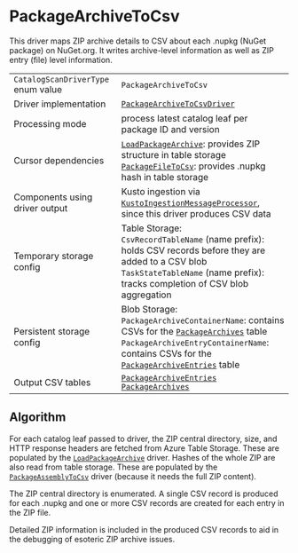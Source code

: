 # PackageArchiveToCsv

This driver maps ZIP archive details to CSV about each .nupkg (NuGet package) on NuGet.org. It writes archive-level information as well as ZIP entry (file) level information.

|                                    |                                                                                                                                                                                                                                                                    |
| ---------------------------------- | ------------------------------------------------------------------------------------------------------------------------------------------------------------------------------------------------------------------------------------------------------------------ |
| `CatalogScanDriverType` enum value | `PackageArchiveToCsv`                                                                                                                                                                                                                                              |
| Driver implementation              | [`PackageArchiveToCsvDriver`](../../src/Worker.Logic/Drivers/PackageArchiveToCsv/PackageArchiveToCsvDriver.cs)                                                                                                                                                     |
| Processing mode                    | process latest catalog leaf per package ID and version                                                                                                                                                                                                             |
| Cursor dependencies                | [`LoadPackageArchive`](LoadPackageArchive.md): provides ZIP structure in table storage<br />[`PackageFileToCsv`](PackageFileToCsv.md): provides .nupkg hash in table storage                                                                                       |
| Components using driver output     | Kusto ingestion via [`KustoIngestionMessageProcessor`](../../src/Worker.Logic/MessageProcessors/KustoIngestion/KustoIngestionMessageProcessor.cs), since this driver produces CSV data                                                                             |
| Temporary storage config           | Table Storage:<br />`CsvRecordTableName` (name prefix): holds CSV records before they are added to a CSV blob<br />`TaskStateTableName` (name prefix): tracks completion of CSV blob aggregation                                                                   |
| Persistent storage config          | Blob Storage:<br />`PackageArchiveContainerName`: contains CSVs for the [`PackageArchives`](../tables/PackageArchives.md) table<br />`PackageArchiveEntryContainerName`: contains CSVs for the [`PackageArchiveEntries`](../tables/PackageArchiveEntries.md) table |
| Output CSV tables                  | [`PackageArchiveEntries`](../tables/PackageArchiveEntries.md)<br />[`PackageArchives`](../tables/PackageArchives.md)                                                                                                                                               |

## Algorithm

For each catalog leaf passed to driver, the ZIP central directory, size, and HTTP response headers are fetched from Azure Table Storage. These are populated by the [`LoadPackageArchive`](LoadPackageArchive.md) driver. Hashes of the whole ZIP are also read from table storage. These are populated by the [`PackageAssemblyToCsv`](PackageAssemblyToCsv.md) driver (because it needs the full ZIP content).

The ZIP central directory is enumerated. A single CSV record is produced for each .nupkg and one or more CSV records are created for each entry in the ZIP file.

Detailed ZIP information is included in the produced CSV records to aid in the debugging of esoteric ZIP archive issues.
